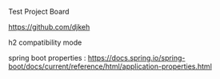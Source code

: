 Test Project Board

https://github.com/djkeh

h2 compatibility mode

spring boot properties : https://docs.spring.io/spring-boot/docs/current/reference/html/application-properties.html
